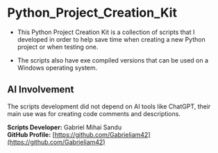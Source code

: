 # Python_Project_Creation_Kit



* This Python Project Creation Kit is a collection of scripts that I developed in order to help save time when creating a new Python project or when testing one.

* The scripts also have exe compiled versions that can be used on a Windows operating system.








## AI Involvement

The scripts development did not depend on AI tools like ChatGPT, their main use was for creating code comments and descriptions.



**Scripts Developer:** Gabriel Mihai Sandu  
**GitHub Profile:** [https://github.com/Gabrieliam42](https://github.com/Gabrieliam42)
